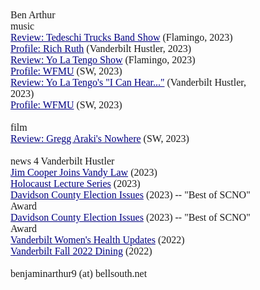 <style type="text/css">
<!--
 p
	{margin-bottom:.0002pt;
	font-size:12.0pt;
	font-family:"Times New Roman";
	margin-left:0.5in; margin-right:0.5in; margin-top:0in;}
	
	a:link { color: Navy; }
    a:hover {
     background-color: #99CCFF;
     text-decoration: none;
     color: Black;
     }
     a:visited {color: Gray;}
-->
</style>

<body>
<p>&nbsp;</p>
<p>Ben Arthur</p>
<p>music</p>
<p><a href="https://href.li/?https://flamingomag.com/2023/07/13/tedeschi-trucks-band-american-music/">Review: Tedeschi Trucks Band Show</a> (Flamingo, 2023)</p>
<p><a href="https://vanderbilthustler.com/2023/06/10/exploring-the-world-of-space-jazz-with-rich-ruth/">Profile: Rich Ruth</a> (Vanderbilt Hustler, 2023)</p>
<p><a href="https://vanderbilthustler.com/2023/03/20/yo-la-tengo-performs-deep-cuts-in-drag-protesting-recent-tennessee-law/">Review: Yo La Tengo Show</a> (Flamingo, 2023)</p>
<p><a href="https://sammysworld.org/the-internet-vs-the-airwaves/">Profile: WFMU</a> (SW, 2023)
<p><a href="https://vanderbilthustler.com/2022/11/28/return-to-hot-chicken-yo-la-tengos-i-can-hear-the-heart-beating-as-one-turns-25/">Review: Yo La Tengo's "I Can Hear..."</a> (Vanderbilt Hustler, 2023)
<p><a href="https://sammysworld.org/the-internet-vs-the-airwaves/">Profile: WFMU</a> (SW, 2023)

<p>&nbsp;</p>
<p>film</p>
<p><a href="https://sammysworld.org/nowhere-and-the-inversion-of-the-teen-movie/">Review: Gregg Araki's Nowhere</a> (SW, 2023)
<p>&nbsp;</p>
 <p>news 4 Vanderbilt Hustler</p>
<p><a href="https://vanderbilthustler.com/2023/09/10/former-nashville-rep-jim-cooper-joins-vanderbilt-law-as-distinguished-scholar-in-residence/">Jim Cooper Joins Vandy Law</a> (2023)
<p><a href="https://vanderbilthustler.com/2022/11/20/holocaust-survivor-elizabeth-wilf-speaks-at-november-holocaust-lecture-series/">Holocaust Lecture Series</a> (2023)
<p><a href="https://vanderbilthustler.com/2022/11/11/davidson-county-election-commission-issues-incorrect-ballots-settles-lawsuit-with-aclu/">Davidson County Election Issues</a> (2023) -- "Best of SCNO" Award
<p><a href="https://vanderbilthustler.com/2022/11/11/davidson-county-election-commission-issues-incorrect-ballots-settles-lawsuit-with-aclu/">Davidson County Election Issues</a> (2023) -- "Best of SCNO" Award
<p><a href="https://vanderbilthustler.com/2022/08/18/vanderbilt-lengthens-paid-parental-leave-to-hire-womens-health-coordinator/">Vanderbilt Women's Health Updates</a> (2022)
<p><a href ="https://vanderbilthustler.com/2022/07/19/a-look-into-fall-2022-dining/">Vanderbilt Fall 2022 Dining</a> (2022)


<p>&nbsp;</p>
<p>benjaminarthur9 (at) bellsouth.net</p>
